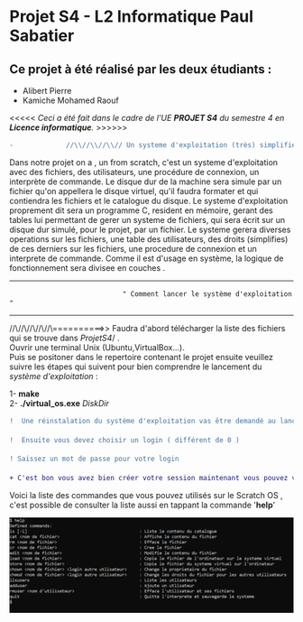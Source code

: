 # Projet S4 - L2 Informatique Paul Sabatier  
  
  
  ## Ce projet à été réalisé par les deux étudiants :  
  
  * Alibert Pierre
  * Kamiche Mohamed Raouf  

<<<<<  *Ceci a été fait dans le cadre de l'UE __PROJET S4__ du semestre 4 en **Licence informatique**.*  >>>>>>

```diff
-             //\\//\\//\\// Un systeme d'exploitation (très) simplifié UNIX like //\\//\\//\\//          -
```

Dans notre projet on a , un from scratch, c'est un systeme d'exploitation avec des fichiers, des utilisateurs, une procédure
de connexion, un interprète de commande. Le disque dur de la machine sera simule par un fichier qu'on
appellera le disque virtuel, qu'il faudra formater et qui contiendra les fichiers et le catalogue du disque.
Le systeme d'exploitation proprement dit sera un programme C, resident en mémoire, gerant des tables lui 
permettant de gerer un systeme de fichiers, qui sera écrit sur un disque dur simulé, pour le projet,
par un fichier.
Le systeme gerera diverses operations sur les fichiers, une table des utilisateurs, des droits (simplifies)
de ces derniers sur les fichiers, une procedure de connexion et un interprete de commande.
Comme il est d'usage en système, la logique de fonctionnement sera divisee en couches .


  -------------------------------------------------------------------------------------------------------
                                " Comment lancer le système d'exploitation "
  -------------------------------------------------------------------------------------------------------
  
   //\\//\\//\\//\\//\\==========>> Faudra d'abord télécharger la liste des fichiers qui se trouve dans *ProjetS4*/ .  
   Ouvrir une terminal Unix (Ubuntu,VirtualBox...).  
   Puis se positoner dans le repertoire contenant le projet ensuite veuillez suivre les étapes qui suivent pour bien comprendre le lancement du *système 
   d'exploitation* : 
   
   1- __make__  
   2- __./virtual_os.exe__ *DiskDir*
   
``` diff
!  Une réinstalation du système d'exploitation vas être demandé au lancement du système, pour un premier lancement ceci ne change rien car de toute façon vous aller créez une nouvelle session .

!  Ensuite vous devez choisir un login ( différent de 0 )

! Saissez un mot de passe pour votre login

+ C'est bon vous avez bien créer votre session maintenant vous pouvez vous connecter à votre session en utilisant votre Login et Mot de passe


```

Voici la liste des commandes que vous pouvez utilisés sur le Scratch OS , c'est possible de consulter la liste aussi en tappant la commande '__help__'
  
  
![ Defined commands ](Help.png)
